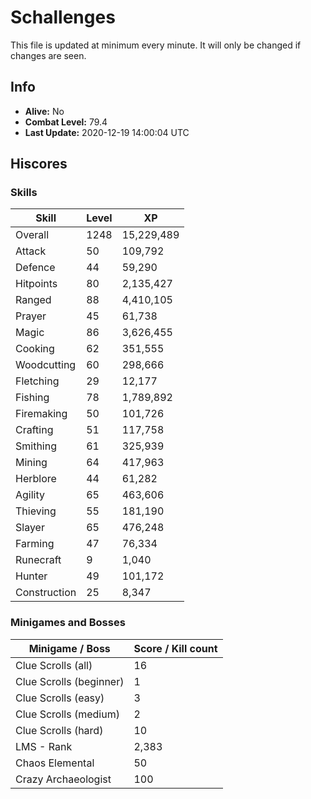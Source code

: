 # Schallenges

This file is updated at minimum every minute. It will only be changed if changes are seen.

## Info

 - **Alive:** No
 - **Combat Level:** 79.4
 - **Last Update:** 2020-12-19 14:00:04 UTC

## Hiscores

### Skills

| Skill | Level | XP |
|--|--|--|
| Overall | 1248 | 15,229,489 |
| Attack | 50 | 109,792 |
| Defence | 44 | 59,290 |
| Hitpoints | 80 | 2,135,427 |
| Ranged | 88 | 4,410,105 |
| Prayer | 45 | 61,738 |
| Magic | 86 | 3,626,455 |
| Cooking | 62 | 351,555 |
| Woodcutting | 60 | 298,666 |
| Fletching | 29 | 12,177 |
| Fishing | 78 | 1,789,892 |
| Firemaking | 50 | 101,726 |
| Crafting | 51 | 117,758 |
| Smithing | 61 | 325,939 |
| Mining | 64 | 417,963 |
| Herblore | 44 | 61,282 |
| Agility | 65 | 463,606 |
| Thieving | 55 | 181,190 |
| Slayer | 65 | 476,248 |
| Farming | 47 | 76,334 |
| Runecraft | 9 | 1,040 |
| Hunter | 49 | 101,172 |
| Construction | 25 | 8,347 |

### Minigames and Bosses

| Minigame / Boss | Score / Kill count |
|--|--|
| Clue Scrolls (all) | 16 |
| Clue Scrolls (beginner) | 1 |
| Clue Scrolls (easy) | 3 |
| Clue Scrolls (medium) | 2 |
| Clue Scrolls (hard) | 10 |
| LMS - Rank | 2,383 |
| Chaos Elemental | 50 |
| Crazy Archaeologist | 100 |
